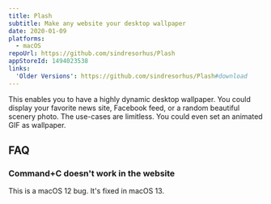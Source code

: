 ```yaml
---
title: Plash
subtitle: Make any website your desktop wallpaper
date: 2020-01-09
platforms:
  - macOS
repoUrl: https://github.com/sindresorhus/Plash
appStoreId: 1494023538
links:
  'Older Versions': https://github.com/sindresorhus/Plash#download
---
```


This enables you to have a highly dynamic desktop wallpaper. You could display your favorite news site, Facebook feed, or a random beautiful scenery photo. The use-cases are limitless. You could even set an animated GIF as wallpaper.


## FAQ

### Command+C doesn't work in the website

This is a macOS 12 bug. It's fixed in macOS 13.
